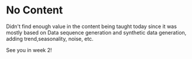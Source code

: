 # No Content

Didn't find enough value in the content being taught today since it was mostly based on Data sequence generation and synthetic data generation, adding trend,seasonality, noise, etc.

See you in week 2!